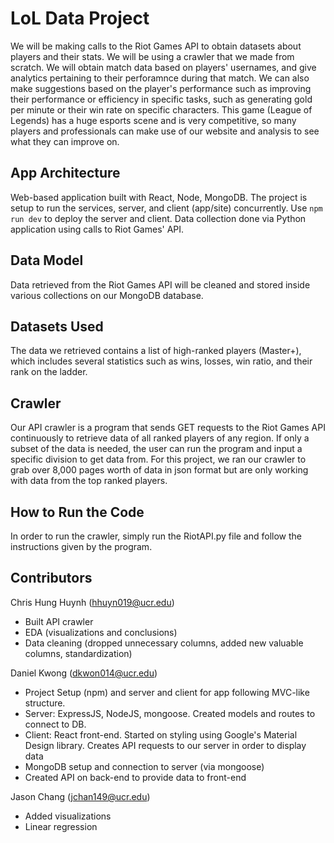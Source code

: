 ﻿# LoL Data Project
We will be making calls to the Riot Games API to obtain datasets about players and their stats. We will be using a crawler that we made from scratch. We will obtain match data based on players' usernames, and give analytics pertaining to their perforamnce during that match. We can also make suggestions based on the player's performance such as improving their performance or efficiency in specific tasks, such as generating gold per minute or their win rate on specific characters. This game (League of Legends) has a huge esports scene and is very competitive, so many players and professionals can make use of our website and analysis to see what they can improve on.

## **App Architecture**

Web-based application built with React, Node, MongoDB. The project is setup to run the services, server, and client (app/site) concurrently. Use `npm run dev` to deploy the server and client. Data collection done via Python application using calls to Riot Games' API.

## **Data Model**

Data retrieved from the Riot Games API will be cleaned and stored inside various collections on our MongoDB database.

## **Datasets Used**

The data we retrieved contains a list of high-ranked players (Master+), which includes several statistics such as wins, losses, win ratio, and their rank on the ladder.

## **Crawler**

Our API crawler is a program that sends GET requests to the Riot Games API continuously to retrieve data of all ranked players of any region. If only a subset of the data is needed, the user can run the program and input a specific division to get data from. For this project, we ran our crawler to grab over 8,000 pages worth of data in json format but are only working with data from the top ranked players.

## **How to Run the Code**

In order to run the crawler, simply run the RiotAPI.py file and follow the instructions given by the program.

## **Contributors**

Chris Hung Huynh (hhuyn019@ucr.edu)
+ Built API crawler
+ EDA (visualizations and conclusions)
+ Data cleaning (dropped unnecessary columns, added new valuable columns, standardization)


Daniel Kwong (dkwon014@ucr.edu)
+ Project Setup (npm) and server and client for app following MVC-like structure.
+ Server: ExpressJS, NodeJS, mongoose. Created models and routes to connect to DB.
+ Client: React front-end. Started on styling using Google's Material Design library. Creates API requests to our server in order to display data
+ MongoDB setup and connection to server (via mongoose)
+ Created API on back-end to provide data to front-end

Jason Chang (jchan149@ucr.edu)
+ Added visualizations
+ Linear regression
